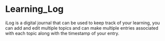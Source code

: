# Learning_Log
iLog is a digital journal that can be used to keep track of your learning, you can add and edit multiple topics 
and can make multiple entries associated with each topic along with the timestamp of your entry.

